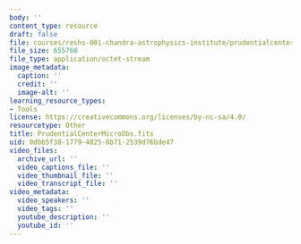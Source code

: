 ```yaml
---
body: ''
content_type: resource
draft: false
file: courses/reshs-001-chandra-astrophysics-institute/prudentialcentermicroobs.fits
file_size: 655760
file_type: application/octet-stream
image_metadata:
  caption: ''
  credit: ''
  image-alt: ''
learning_resource_types:
- Tools
license: https://creativecommons.org/licenses/by-nc-sa/4.0/
resourcetype: Other
title: PrudentialCenterMicroObs.fits
uid: 0dbb5f38-1779-4825-8b71-2539d76bde47
video_files:
  archive_url: ''
  video_captions_file: ''
  video_thumbnail_file: ''
  video_transcript_file: ''
video_metadata:
  video_speakers: ''
  video_tags: ''
  youtube_description: ''
  youtube_id: ''
---
```

